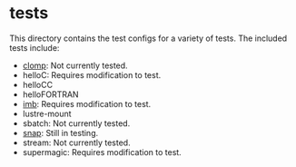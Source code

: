 # tests

This directory contains the test configs for a variety of tests.  The included
tests include:

- [clomp](https://asc.llnl.gov/coral-2-benchmarks/downloads/CORAL_CLOMP_summary_v1.5.pdf): Not currently tested.
- helloC: Requires modification to test.
- helloCC
- helloFORTRAN
- [imb](https://software.intel.com/en-us/imb-user-guide): Requires modification to test.
- lustre-mount
- sbatch: Not currently tested.
- [snap](https://github.com/lanl/snap): Still in testing.
- stream: Not currently tested.
- supermagic: Requires modification to test.
